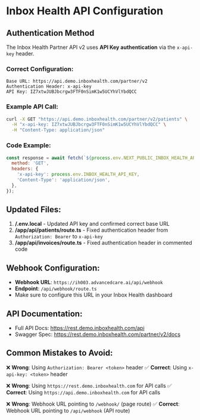 # Inbox Health API Configuration

## Authentication Method

The Inbox Health Partner API v2 uses **API Key authentication** via the `x-api-key` header.

### Correct Configuration:

```
Base URL: https://api.demo.inboxhealth.com/partner/v2
Authentication Header: x-api-key
API Key: IZ7xtwJUBJbcrgw3FTF0nSimK1w5UCYhVlYbdQCC
```

### Example API Call:

```bash
curl -X GET "https://api.demo.inboxhealth.com/partner/v2/patients" \
  -H "x-api-key: IZ7xtwJUBJbcrgw3FTF0nSimK1w5UCYhVlYbdQCC" \
  -H "Content-Type: application/json"
```

### Code Example:

```javascript
const response = await fetch(`${process.env.NEXT_PUBLIC_INBOX_HEALTH_API_URL}/patients`, {
  method: 'GET',
  headers: {
    'x-api-key': process.env.INBOX_HEALTH_API_KEY,
    'Content-Type': 'application/json',
  },
});
```

## Updated Files:

1. **/.env.local** - Updated API key and confirmed correct base URL
2. **/app/api/patients/route.ts** - Fixed authentication header from `Authorization: Bearer` to `x-api-key`
3. **/app/api/invoices/route.ts** - Fixed authentication header in commented code

## Webhook Configuration:

- **Webhook URL**: `https://ih003.advancedcare.ai/api/webhook`
- **Endpoint**: `/api/webhook/route.ts`
- Make sure to configure this URL in your Inbox Health dashboard

## API Documentation:

- Full API Docs: https://rest.demo.inboxhealth.com/api
- Swagger Spec: https://rest.demo.inboxhealth.com/partner/v2/docs

## Common Mistakes to Avoid:

❌ **Wrong**: Using `Authorization: Bearer <token>` header
✅ **Correct**: Using `x-api-key: <token>` header

❌ **Wrong**: Using `https://rest.demo.inboxhealth.com` for API calls
✅ **Correct**: Using `https://api.demo.inboxhealth.com` for API calls

❌ **Wrong**: Webhook URL pointing to `/webhook/` (page route)
✅ **Correct**: Webhook URL pointing to `/api/webhook` (API route)
